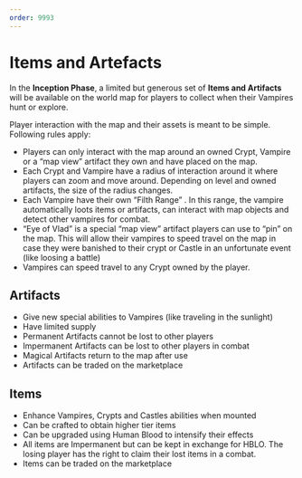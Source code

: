 ```yaml
---
order: 9993
---
```


# Items and Artefacts

In the **Inception Phase**, a limited but generous set of **Items and Artifacts** will be available on the world map for players to collect when their Vampires hunt or explore. 

Player interaction with the map and their assets is meant to be simple. Following rules apply:
- Players can only interact with the map around an owned Crypt, Vampire or a “map view” artifact they own and have placed on the map. 
- Each Crypt and Vampire have a radius of interaction around it where players can zoom and move around. Depending on level and owned artifacts, the size of the radius changes.
- Each Vampire have their own “Filth Range” . In this range, the vampire automatically loots items or artifacts, can interact with map objects and detect other vampires for combat. 
- “Eye of  Vlad”  is a special “map view” artifact players can use to “pin” on the map. This will allow their vampires to speed travel on the map in case they were banished to their crypt or Castle in an unfortunate event (like loosing a battle)
- Vampires can speed travel to any Crypt owned by the player.

## Artifacts

- Give new special abilities to Vampires (like traveling in the sunlight)
- Have limited supply 
- Permanent Artifacts cannot be lost to other players
- Impermanent Artifacts can be lost to other players in combat 
- Magical Artifacts return to the map after use 
- Artifacts can be traded on the marketplace 

## Items

- Enhance Vampires, Crypts and Castles abilities when mounted 
- Can be crafted to obtain higher tier items 
- Can be upgraded using Human Blood to intensify their effects 
- All items are Impermanent but can be kept in exchange for HBLO. The losing player has the right to claim their lost items in a combat. 
- Items can be traded on the marketplace


